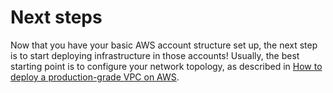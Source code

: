 # Next steps

Now that you have your basic AWS account structure set up, the next step is to start deploying infrastructure in those
accounts! Usually, the best starting point is to configure your network topology, as described in
[How to deploy a production-grade VPC on AWS](/docs/guides/build-it-yourself/vpc/).


<!-- ##DOCS-SOURCER-START
{"sourcePlugin":"Local File Copier","hash":"f499b445b0574d0556670e832233def8"}
##DOCS-SOURCER-END -->
